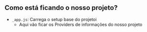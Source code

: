 ## Como está ficando o nosso projeto?
- `_app.js`: Carrega o setup base do projetoi
    - Aqui vão ficar os Providers de informações do nosso projeto